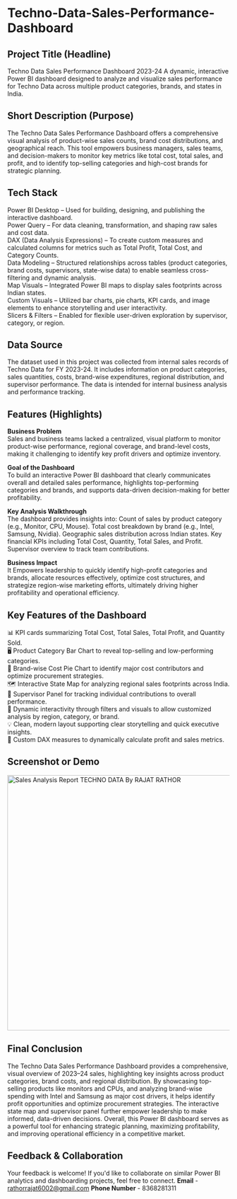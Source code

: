 # Techno-Data-Sales-Performance-Dashboard

## Project Title (Headline)
Techno Data Sales Performance Dashboard 2023-24
A dynamic, interactive Power BI dashboard designed to analyze and visualize sales performance for Techno Data across multiple product categories, brands, and states in India.

## Short Description (Purpose)
The Techno Data Sales Performance Dashboard offers a comprehensive visual analysis of product-wise sales counts, brand cost distributions, and geographical reach. This tool empowers business managers, sales teams, and decision-makers to monitor key metrics like total cost, total sales, and profit, and to identify top-selling categories and high-cost brands for strategic planning.

## Tech Stack
Power BI Desktop – Used for building, designing, and publishing the interactive dashboard.<br />
Power Query – For data cleaning, transformation, and shaping raw sales and cost data.<br />
DAX (Data Analysis Expressions) – To create custom measures and calculated columns for metrics such as Total Profit, Total Cost, and Category Counts.<br />
Data Modeling – Structured relationships across tables (product categories, brand costs, supervisors, state-wise data) to enable seamless cross-filtering and dynamic analysis.<br />
Map Visuals – Integrated Power BI maps to display sales footprints across Indian states.<br />
Custom Visuals – Utilized bar charts, pie charts, KPI cards, and image elements to enhance storytelling and user interactivity.<br />
Slicers & Filters – Enabled for flexible user-driven exploration by supervisor, category, or region.<br />

## Data Source
The dataset used in this project was collected from internal sales records of Techno Data for FY 2023-24.
It includes information on product categories, sales quantities, costs, brand-wise expenditures, regional distribution, and supervisor performance. The data is intended for internal business analysis and performance tracking.

## Features (Highlights)
**Business Problem** <br />
Sales and business teams lacked a centralized, visual platform to monitor product-wise performance, regional coverage, and brand-level costs, making it challenging to identify key profit drivers and optimize inventory.

 **Goal of the Dashboard** <br />
To build an interactive Power BI dashboard that clearly communicates overall and detailed sales performance, highlights top-performing categories and brands, and supports data-driven decision-making for better profitability.

 **Key Analysis Walkthrough** <br />
The dashboard provides insights into:
Count of sales by product category (e.g., Monitor, CPU, Mouse).
Total cost breakdown by brand (e.g., Intel, Samsung, Nvidia).
Geographic sales distribution across Indian states.
Key financial KPIs including Total Cost, Quantity, Total Sales, and Profit.
Supervisor overview to track team contributions.

 **Business Impact** <br />
It Empowers leadership to quickly identify high-profit categories and brands, allocate resources effectively, optimize cost structures, and strategize region-wise marketing efforts, ultimately driving higher profitability and operational efficiency.

## Key Features of the Dashboard
📊 KPI cards summarizing Total Cost, Total Sales, Total Profit, and Quantity Sold.<br />
🖥️ Product Category Bar Chart to reveal top-selling and low-performing categories.<br />
🥧 Brand-wise Cost Pie Chart to identify major cost contributors and optimize procurement strategies.<br />
🗺️ Interactive State Map for analyzing regional sales footprints across India.<br />
👥 Supervisor Panel for tracking individual contributions to overall performance.<br />
🔎 Dynamic interactivity through filters and visuals to allow customized analysis by region, category, or brand.<br />
💡 Clean, modern layout supporting clear storytelling and quick executive insights.<br />
🧮 Custom DAX measures to dynamically calculate profit and sales metrics.<br />

## Screenshot or Demo
<img width="577" alt="Sales Analysis Report TECHNO DATA  By RAJAT RATHOR " src="https://github.com/user-attachments/assets/31adc149-5af8-44c3-9dc1-931582ec65cd" />

## Final Conclusion 
The Techno Data Sales Performance Dashboard provides a comprehensive, visual overview of 2023–24 sales, highlighting key insights across product categories, brand costs, and regional distribution. By showcasing top-selling products like monitors and CPUs, and analyzing brand-wise spending with Intel and Samsung as major cost drivers, it helps identify profit opportunities and optimize procurement strategies. The interactive state map and supervisor panel further empower leadership to make informed, data-driven decisions. Overall, this Power BI dashboard serves as a powerful tool for enhancing strategic planning, maximizing profitability, and improving operational efficiency in a competitive market.

 ## Feedback & Collaboration
Your feedback is welcome! If you'd like to collaborate on similar Power BI analytics and dashboarding projects, feel free to connect.
**Email** - rathorrajat6002@gmail.com 
**Phone Number** - 8368281311
